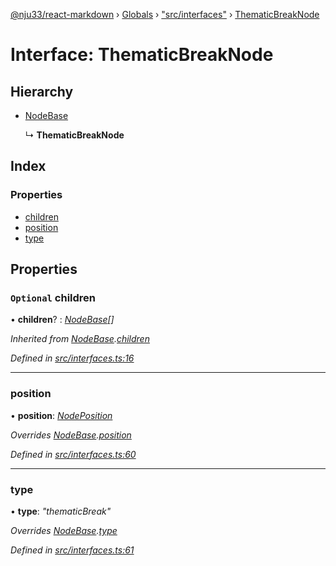 [@nju33/react-markdown](../README.md) › [Globals](../globals.md) › ["src/interfaces"](../modules/_src_interfaces_.md) › [ThematicBreakNode](_src_interfaces_.thematicbreaknode.md)

# Interface: ThematicBreakNode

## Hierarchy

* [NodeBase](_src_interfaces_.nodebase.md)

  ↳ **ThematicBreakNode**

## Index

### Properties

* [children](_src_interfaces_.thematicbreaknode.md#optional-children)
* [position](_src_interfaces_.thematicbreaknode.md#position)
* [type](_src_interfaces_.thematicbreaknode.md#type)

## Properties

### `Optional` children

• **children**? : *[NodeBase](_src_interfaces_.nodebase.md)[]*

*Inherited from [NodeBase](_src_interfaces_.nodebase.md).[children](_src_interfaces_.nodebase.md#optional-children)*

*Defined in [src/interfaces.ts:16](https://github.com/nju33/react-markdown/blob/5327386/src/interfaces.ts#L16)*

___

###  position

• **position**: *[NodePosition](_src_interfaces_.nodeposition.md)*

*Overrides [NodeBase](_src_interfaces_.nodebase.md).[position](_src_interfaces_.nodebase.md#position)*

*Defined in [src/interfaces.ts:60](https://github.com/nju33/react-markdown/blob/5327386/src/interfaces.ts#L60)*

___

###  type

• **type**: *"thematicBreak"*

*Overrides [NodeBase](_src_interfaces_.nodebase.md).[type](_src_interfaces_.nodebase.md#type)*

*Defined in [src/interfaces.ts:61](https://github.com/nju33/react-markdown/blob/5327386/src/interfaces.ts#L61)*

